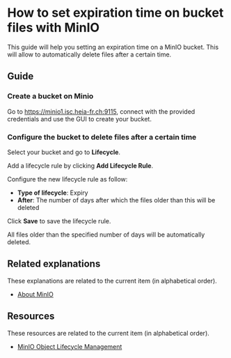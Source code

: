 # How to set expiration time on bucket files with MinIO

This guide will help you setting an expiration time on a MinIO bucket. This will allow to automatically delete files after a certain time.

## Guide

### Create a bucket on Minio

Go to <https://minio1.isc.heia-fr.ch:9115>, connect with the provided credentials and use the GUI to create your bucket.

### Configure the bucket to delete files after a certain time

Select your bucket and go to **Lifecycle**.

Add a lifecycle rule by clicking **Add Lifecycle Rule**.

Configure the new lifecycle rule as follow:

- **Type of lifecycle**: Expiry
- **After**: The number of days after which the files older than this will be deleted

Click **Save** to save the lifecycle rule.

All files older than the specified number of days will be automatically deleted.

## Related explanations

These explanations are related to the current item (in alphabetical order).

- [About MinIO](../explanations/about-minio.md)

## Resources

These resources are related to the current item (in alphabetical order).

- [MinIO Object Lifecycle Management](https://min.io/docs/minio/linux/administration/object-management/object-lifecycle-management.html)
